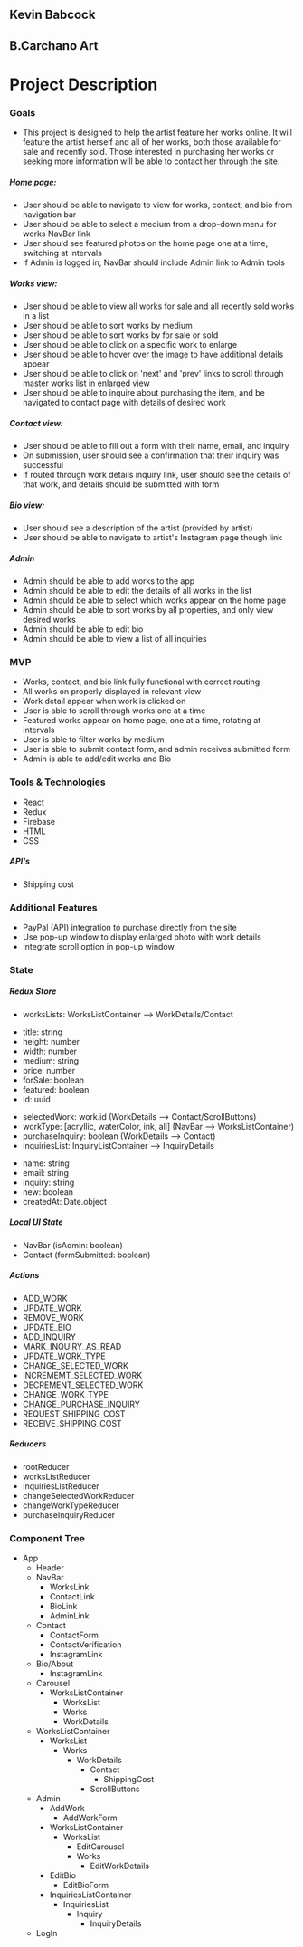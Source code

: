 ## Kevin Babcock

## B.Carchano Art

# Project Description

### Goals

 * This project is designed to help the artist feature her works online. It will feature the artist herself and all of her works, both those available for sale and recently sold. Those interested in purchasing her works or seeking more information will be able to contact her through the site.

##### Home page:
 * User should be able to navigate to view for works, contact, and bio from navigation bar
 * User should be able to select a medium from a drop-down menu for works NavBar link
 * User should see featured photos on the home page one at a time, switching at intervals
 * If Admin is logged in, NavBar should include Admin link to Admin tools

##### Works view:
 * User should be able to view all works for sale and all recently sold works in a list
 * User should be able to sort works by medium
 * User should be able to sort works by for sale or sold
 * User should be able to click on a specific work to enlarge
 * User should be able to hover over the image to have additional details appear
 * User should be able to click on 'next' and 'prev' links to scroll through master works list in enlarged view
 * User should be able to inquire about purchasing the item, and be navigated to contact page with details of desired work

##### Contact view:
 * User should be able to fill out a form with their name, email, and inquiry
 * On submission, user should see a confirmation that their inquiry was successful
 * If routed through work details inquiry link, user should see the details of that work, and details should be submitted with form

##### Bio view:
 * User should see a description of the artist (provided by artist)
 * User should be able to navigate to artist's Instagram page though link

##### Admin
 * Admin should be able to add works to the app
 * Admin should be able to edit the details of all works in the list
 * Admin should be able to select which works appear on the home page
 * Admin should be able to sort works by all properties, and only view desired works
 * Admin should be able to edit bio
 * Admin should be able to view a list of all inquiries

### MVP
 * Works, contact, and bio link fully functional with correct routing
 * All works on properly displayed in relevant view
 * Work detail appear when work is clicked on
 * User is able to scroll through works one at a time
 * Featured works appear on home page, one at a time, rotating at intervals
 * User is able to filter works by medium
 * User is able to submit contact form, and admin receives submitted form
 * Admin is able to add/edit works and Bio

### Tools & Technologies
 * React
 * Redux
 * Firebase
 * HTML
 * CSS

##### API's
 * Shipping cost

### Additional Features
 * PayPal (API) integration to purchase directly from the site
 * Use pop-up window to display enlarged photo with work details
 * Integrate scroll option in pop-up window

### State

##### Redux Store
 * worksLists: WorksListContainer --> WorkDetails/Contact
  - title: string
  - height: number
  - width: number
  - medium: string
  - price: number
  - forSale: boolean
  - featured: boolean
  - id: uuid
 * selectedWork: work.id (WorkDetails --> Contact/ScrollButtons)
 * workType: [acryllic, waterColor, ink, all] (NavBar --> WorksListContainer)
 * purchaseInquiry: boolean (WorkDetails --> Contact)
 * inquiriesList: InquiryListContainer --> InquiryDetails
  - name: string
  - email: string
  - inquiry: string
  - new: boolean
  - createdAt: Date.object

##### Local UI State
 * NavBar (isAdmin: boolean)
 * Contact (formSubmitted: boolean)

##### Actions
 * ADD_WORK
 * UPDATE_WORK
 * REMOVE_WORK
 * UPDATE_BIO
 * ADD_INQUIRY
 * MARK_INQUIRY_AS_READ
 * UPDATE_WORK_TYPE
 * CHANGE_SELECTED_WORK
 * INCREMEMT_SELECTED_WORK
 * DECREMENT_SELECTED_WORK
 * CHANGE_WORK_TYPE
 * CHANGE_PURCHASE_INQUIRY
 * REQUEST_SHIPPING_COST
 * RECEIVE_SHIPPING_COST

##### Reducers
 * rootReducer
 * worksListReducer
 * inquiriesListReducer
 * changeSelectedWorkReducer
 * changeWorkTypeReducer
 * purchaseInquiryReducer

### Component Tree
  - App
    - Header
    - NavBar
      - WorksLink
      - ContactLink
      - BioLink
      - AdminLink
    - Contact
      - ContactForm
      - ContactVerification
      - InstagramLink
    - Bio/About
      - InstagramLink
    - Carousel
      - WorksListContainer
        - WorksList
         - Works
          - WorkDetails
    - WorksListContainer
      - WorksList
        - Works
          - WorkDetails
            - Contact
              - ShippingCost
            - ScrollButtons
    - Admin
      - AddWork
        - AddWorkForm
      - WorksListContainer  
        - WorksList
          - EditCarousel
          - Works
            - EditWorkDetails
      - EditBio      
        - EditBioForm
      - InquiriesListContainer
        - InquiriesList
          - Inquiry
            - InquiryDetails
    - LogIn        

